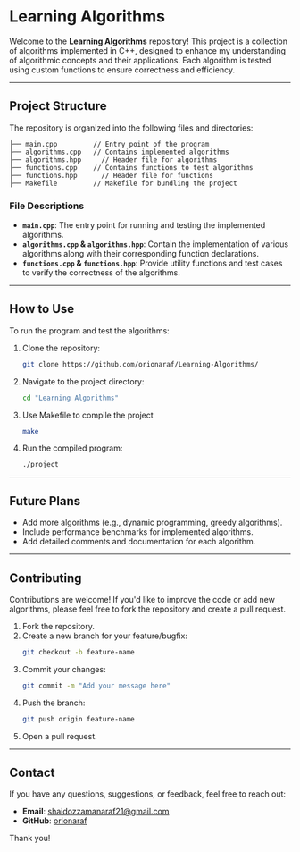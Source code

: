 # **Learning Algorithms**

Welcome to the **Learning Algorithms** repository! This project is a collection of algorithms implemented in C++, designed to enhance my understanding of algorithmic concepts and their applications. Each algorithm is tested using custom functions to ensure correctness and efficiency.

---

## **Project Structure**

The repository is organized into the following files and directories:

```
├── main.cpp         // Entry point of the program
├── algorithms.cpp   // Contains implemented algorithms
├── algorithms.hpp     // Header file for algorithms
├── functions.cpp    // Contains functions to test algorithms
├── functions.hpp      // Header file for functions
├── Makefile         // Makefile for bundling the project
```

### **File Descriptions**

- **`main.cpp`**: The entry point for running and testing the implemented algorithms.
- **`algorithms.cpp` & `algorithms.hpp`**: Contain the implementation of various algorithms along with their corresponding function declarations.
- **`functions.cpp` & `functions.hpp`**: Provide utility functions and test cases to verify the correctness of the algorithms.

---

## **How to Use**

To run the program and test the algorithms:

1. Clone the repository:
   ```bash
   git clone https://github.com/orionaraf/Learning-Algorithms/
   ```
2. Navigate to the project directory:
   ```bash
   cd "Learning Algorithms"
   ```
3. Use Makefile to compile the project
   ```bash
   make
   ```
4. Run the compiled program:
   ```bash
   ./project
   ```

---

## **Future Plans**

- Add more algorithms (e.g., dynamic programming, greedy algorithms).
- Include performance benchmarks for implemented algorithms.
- Add detailed comments and documentation for each algorithm.

---

## **Contributing**

Contributions are welcome! If you'd like to improve the code or add new algorithms, please feel free to fork the repository and create a pull request.

1. Fork the repository.
2. Create a new branch for your feature/bugfix:
   ```bash
   git checkout -b feature-name
   ```
3. Commit your changes:
   ```bash
   git commit -m "Add your message here"
   ```
4. Push the branch:
   ```bash
   git push origin feature-name
   ```
5. Open a pull request.

---

## **Contact**

If you have any questions, suggestions, or feedback, feel free to reach out:

- **Email**: shaidozzamanaraf21@gmail.com
- **GitHub**: [orionaraf](https://github.com/orionaraf)

Thank you!
